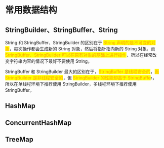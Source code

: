 # 常用数据结构

## StringBuilder、StringBuffer、String

String 和 StringBuffer、StringBuilder 的区别在于 <mark style="color:orange;">String 声明的是不可变的对象</mark>，每次操作都会生成新的 String 对象，然后将指针指向新的 String 对象，而 <mark style="color:orange;">StringBuffer、StringBuilder 可以在原有对象的基础上进行操作</mark>，所以在经常改变字符串内容的情况下最好不要使用 String。

StringBuffer 和 StringBuilder 最大的区别在于，<mark style="color:orange;">StringBuffer 是线程安全的</mark>，<mark style="color:orange;">而 StringBuilder 是非线程安全的</mark>，但 <mark style="color:orange;">StringBuilder 的性能却高于 StringBuffe</mark>r，所以在单线程环境下推荐使用 StringBuilder，多线程环境下推荐使用 StringBuffer。

## HashMap

## ConcurrentHashMap

## TreeMap

